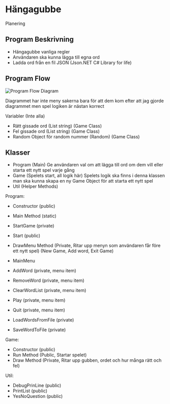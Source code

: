 ﻿# Hängagubbe

Planering

## Program Beskrivning

- Hängagubbe vanliga regler
- Användaren ska kunna lägga till egna ord
- Ladda ord från en fil JSON (Json.NET C# Library for life) 

## Program Flow

![Program Flow Diagram](Diagram.png)

Diagrammet har inte meny sakerna bara för att dem kom efter att jag gjorde diagrammet men spel logiken är nästan korrect

Variabler (Inte alla)
  - Rätt gissade ord (List string) (Game Class)
  - Fel gissade ord (List string) (Game Class)
  - Random Object för random nummer (Random) (Game Class)

## Klasser

- Program (Main) Ge användaren val om att lägga till ord om dem vill eller starta ett nytt spel varje gång
- Game (Spelets start, all logik här) Spelets logik ska finns i denna klassen man ska kunna skapa en ny Game Object för att starta ett nytt spel
- Util (Helper Methods)

Program:
 - Constructor (public)

 - Main Method (static)
 - StartGame (private)
 - Start (public)

 - DrawMenu Method (Private, Ritar upp menyn som användaren får före ett nytt spel) (New Game, Add word, Exit Game)
 - MainMenu

 - AddWord (private, menu item)
 - RemoveWord (private, menu item)
 - ClearWordList (private, menu item)
 - Play (private, menu item)
 - Quit (private, menu item)

 - LoadWordsFromFile (private)
 - SaveWordToFile (private)


Game:
 - Constructor (public)
 - Run Method (Public, Startar spelet)
 - Draw Method (Private, Ritar upp gubben, ordet och hur många rätt och fel)

Util:
 - DebugPrinLine (public)
 - PrintList (public)
 - YesNoQuestion (public)
	